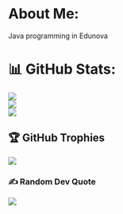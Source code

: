 # About Me:
Java programming in Edunova



# 📊 GitHub Stats:
![](https://github-readme-stats.vercel.app/api?username=maksimilianb&theme=dark&hide_border=false&include_all_commits=false&count_private=false)<br/>
![](https://github-readme-streak-stats.herokuapp.com/?user=maksimilianb&theme=dark&hide_border=false)<br/>
![](https://github-readme-stats.vercel.app/api/top-langs/?username=maksimilianb&theme=dark&hide_border=false&include_all_commits=false&count_private=false&layout=compact)

## 🏆 GitHub Trophies
![](https://github-profile-trophy.vercel.app/?username=maksimilianb&theme=radical&no-frame=false&no-bg=true&margin-w=4)

### ✍️ Random Dev Quote
![](https://quotes-github-readme.vercel.app/api?type=horizontal&theme=radical)

<!-- Proudly created with GPRM ( https://gprm.itsvg.in ) -->
